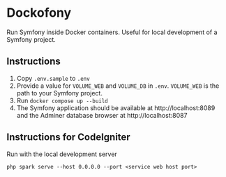 # Dockofony
Run Symfony inside Docker containers.  Useful for local development of a Symfony project.

## Instructions
1. Copy `.env.sample` to `.env`
1. Provide a value for `VOLUME_WEB` and `VOLUME_DB` in `.env`. `VOLUME_WEB` is the path to your Symfony project.
1. Run `docker compose up --build`
1. The Symfony application should be available at http://localhost:8089 and the Adminer database browser at http://localhost:8087

## Instructions for CodeIgniter
Run with the local development server
```
php spark serve --host 0.0.0.0 --port <service web host port>
```
